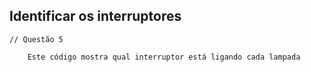 ## Identificar os interruptores

    // Questão 5

        Este código mostra qual interruptor está ligando cada lampada
